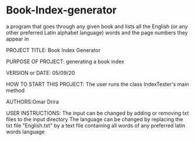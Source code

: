 # Book-Index-generator
a program that goes through any given book and lists all the English (or any other preferred Latin alphabet language) words and the page numbers they appear in

PROJECT TITLE: Book Index Generator

PURPOSE OF PROJECT: generating a book index 

VERSION or DATE: 05/09/20

HOW TO START THIS PROJECT: The user runs the class IndexTester's main method

AUTHORS:Omar Drira

USER INSTRUCTIONS: The input can be changed by adding or removing txt files to the input directory
The language can be changed by replacing the txt file "English.txt" by a text file containing all words of any preferred latin words language
